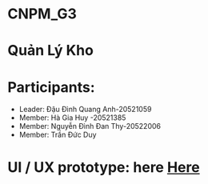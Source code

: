 # CNPM_G3
# Quản Lý Kho

# Participants:

- Leader: Đậu Đình Quang Anh-20521059
- Member: Hà Gia Huy -20521385
- Member: Nguyễn Đình Đan Thy-20522006
- Member: Trần Đức Duy


# UI / UX prototype: here [Here](https://www.figma.com/file/8Eez7CWIFfkanBrOswCgKm/Fast-Food-Main?node-id=0%3A1&t=YM6LwrFT4E0m34oi-1)

